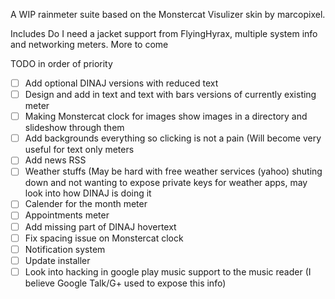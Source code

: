 A WIP rainmeter suite based on the Monstercat Visulizer skin by marcopixel.

Includes Do I need a jacket support from FlyingHyrax, multiple system info and networking meters. More to come

TODO in order of priority
- [ ] Add optional DINAJ versions with reduced text
- [ ] Design and add in text and text with bars versions of currently existing meter
- [ ] Making Monstercat clock for images show images in a directory and slideshow through them
- [ ] Add backgrounds everything so clicking is not a pain (Will become very useful for text only meters
- [ ] Add news RSS
- [ ] Weather stuffs (May be hard with free weather services (yahoo) shuting down and not wanting to expose private keys for weather apps, may look into how DINAJ is doing it
- [ ] Calender for the month meter
- [ ] Appointments meter
- [ ] Add missing part of DINAJ hovertext
- [ ] Fix spacing issue on Monstercat clock
- [ ] Notification system
- [ ] Update installer
- [ ] Look into hacking in google play music support to the music reader (I believe Google Talk/G+ used to expose this info)

